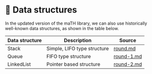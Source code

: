 # 🥵 Data structures

In the updated version of the maTH library, we can also use historically well-known data structures, as shown in the table below.

| Data structure | Description                 | Source                             |
| -------------- | --------------------------- | ---------------------------------- |
| Stack          | Simple, LIFO type structure | [round.md](round.md "mention")     |
| Queue          | FIFO type structure         | [round-1.md](round-1.md "mention") |
| LinkedList     | Pointer based structure     | [round-2.md](round-2.md "mention") |

